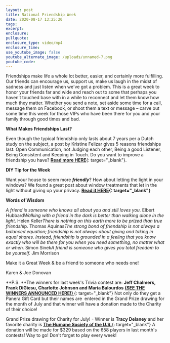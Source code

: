 ```yaml
---
layout: post
title: National Friendship Week
date: 2020-08-17 13:25:20
tags:
excerpt:
enclosure:
pullquote:
enclosure_type: video/mp4
enclosure_time:
use_youtube_image: false
youtube_alternate_image: /uploads/unnamed-7.png
youtube_code:
---
```


Friendships make life a whole lot better, easier, and certainly more fulfilling. Our friends can encourage us, support us, make us laugh in the midst of sadness and just listen when we've got a problem. This is a great week to honor your friends far and wide and reach out to some that perhaps you haven’t touched base with in a while to reconnect and let them know how much they matter. Whether you send a note, set aside some time for a call, message them on Facebook, or shoot them a text or message – carve out some time this week for those VIPs who have been there for you and your family through good times and bad.

**What Makes Friendships Last?**

Even though the typical friendship only lasts about 7 years per a Dutch study on the subject, a post by Kristine Felizar gives 5 reasons friendships last: Open Communication, not Judging each other, Being a good Listener, Being Consistent and Keeping in Touch. Do you want to improve a friendship you have?&nbsp;[**Read more HERE**](https://t.e2ma.net/click/j8th5b/zwff20l/by0t4d){: target="_blank"}.

**DIY Tip for the Week**

Want your house to seem more&nbsp;***friendly***? How about letting the light in your windows? We found a great post about window treatments that let in the light without giving up your privacy.&nbsp;**[Read it HERE](https://t.e2ma.net/click/j8th5b/zwff20l/rq1t4d){: target="_blank"}**

**Words of Wisdom**

*A friend is someone who knows all about you and still loves you.*&nbsp;Elbert Hubbard*Walking with a friend in the dark is better than walking alone in the light*. Helen Keller*There is nothing on this earth more to be prized than true friendshi*p. Thomas Aquinas*The strong bond of friendship is not always a balanced equation; friendship is not always about giving and taking in equal shares. Instead, friendship is grounded in a feeling that you know exactly who will be there for you when you need something, no matter what or when.*&nbsp;Simon Sinek*A friend is someone who gives you total freedom to be yourself.*&nbsp;Jim Morrison

Make it a Great Week & be a friend to someone who needs one\!

Karen & Joe Donovan

**P.S.&nbsp;**The winners for last week's Trivia contest are:&nbsp;**Jeff Chalmers, Frank DiGiesu, Charlotte Johnson and Maria Balourdos**&nbsp;[**(SEE THE WINNERS ANNOUNCED HERE\!)&nbsp;**](https://t.e2ma.net/click/j8th5b/zwff20l/7i2t4d){: target="_blank"}&nbsp;Not only do they get a Panera Gift Card but their names are&nbsp; entered in the Grand Prize drawing for the month of July and that winner will have a donation made to the Charity of their choice\!&nbsp;

Grand Prize drawing for Charity for July\! - Winner is&nbsp;**Tracy Delaney**&nbsp;and her favorite charity is&nbsp;[**The Humane Society of the U.S.**](https://t.e2ma.net/click/j8th5b/zwff20l/nb3t4d){: target="_blank"}&nbsp;A donation will be made for $329 based on the 658 players in last month's contests\! Way to go\! Don't forget to play every week\!&nbsp;